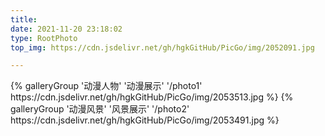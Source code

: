```yaml
---
title: 
date: 2021-11-20 23:18:02
type: RootPhoto
top_img: https://cdn.jsdelivr.net/gh/hgkGitHub/PicGo/img/2052091.jpg

---
```



<div class="gallery-group-main">
{% galleryGroup '动漫人物' '动漫展示' '/photo1' https://cdn.jsdelivr.net/gh/hgkGitHub/PicGo/img/2053513.jpg %}
{% galleryGroup '动漫风景' '风景展示' '/photo2' https://cdn.jsdelivr.net/gh/hgkGitHub/PicGo/img/2053491.jpg %}

</div>


